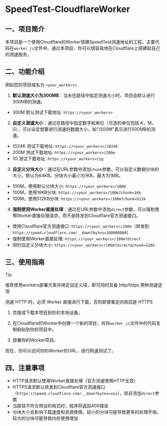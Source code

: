 # SpeedTest-CloudflareWorker

## 一、项目简介

本项目是一个使用Cloudflare的Worker搭建SpeedTest测速地址的工程，主要代码在`worker.js`文件中。通过本项目，你可以很容易地在Cloudflare上搭建起自己的测速服务。

## 二、功能介绍

例如您的项目域名为 `<your_workers>`

1. **默认测速大小为300MB**：当未在路径中指定测速大小时，项目会默认进行300MB的测速。

- 300M   默认测试下载地址: `https://<your_workers>`
 

2. **自定义测速大小**：通过在路径中指定数字和单位（可选的单位包括 K，M，G），可以设定想要进行测速的数据大小，如"/500M"表示进行500MB的测速。

- 1024K  测试下载地址: `https://<your_workers>/1024k`
- 200M   测试下载地址: `https://<your_workers>/200m`
- 1G     测试下载地址: `https://<your_workers>/1g`

3. **自定义分块大小**：通过在URL参数中添加`chunk`参数，可以自定义数据分块的大小，默认为64KB。分块大小最小为1KB，最大为1MB。

- 100M，使用默认分块大小: `https://<your_workers>/100m`
- 100M，使用16KB分块: `https://<your_workers>/100m?chunk=16k`
- 100M，使用512KB分块: `https://<your_workers>/100m?chunk=512k`

4. **强制使用Worker直接处理**：通过在URL参数中添加`direct`参数，可以强制使用Worker直接处理请求，而不是转发到Cloudflare官方测速接口。

- 使用Cloudflare官方测速接口: `https://<your_workers>/100m`（转发到 `https://speed.cloudflare.com/__down?bytes=100000000`）
- 强制使用Worker直接处理: `https://<your_workers>/100m?direct`
- 同时自定义分块大小: `https://<your_workers>/100m?direct&chunk=128k`

## 三、使用指南

> [!TIP]
> 推荐使用workers部署方案并绑定自定义域，即可同时具备 http/https 两种测速途径
> 
> 测速 HTTP 时，必须 Worker 直接进行下载，否则即便重定向依旧是 HTTPS

1. 克隆或下载本项目到你的本地设备。

2. 在Cloudflare的Worker中创建一个新的项目，并将`worker.js`文件中的代码复制粘贴到你的项目中。

3. 部署你的Worker项目。

现在，你可以访问你的Worker的URL，进行网速测试了。

## 四、注意事项

- HTTP请求默认使用Worker直接处理（官方测速使用HTTP无效）
- HTTPS请求默认转发到Cloudflare官方测速接口（`https://speed.cloudflare.com/__down?bytes=xxx`），除非添加`direct`参数
- 当路径不符合预设的格式时，程序将返回400错误
- 分块大小会影响下载速度和资源使用，较小的分块可能导致更多的处理开销，较大的分块可能导致内存使用增加
